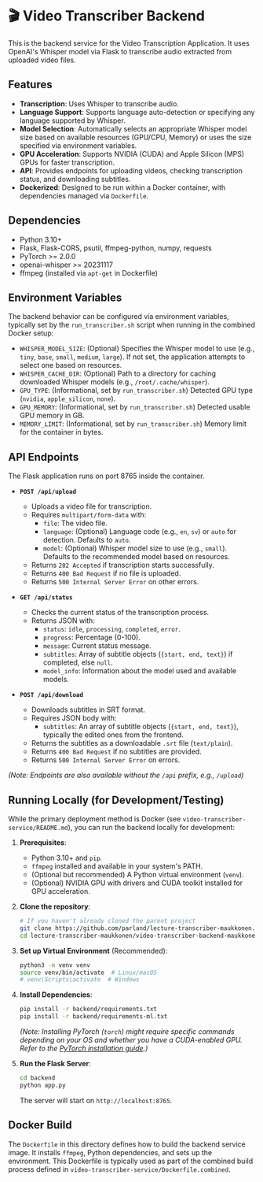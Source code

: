 # 🎬 Video Transcriber Backend

This is the backend service for the Video Transcription Application. It uses OpenAI's Whisper model via Flask to transcribe audio extracted from uploaded video files.

## Features

-   **Transcription**: Uses Whisper to transcribe audio.
-   **Language Support**: Supports language auto-detection or specifying any language supported by Whisper.
-   **Model Selection**: Automatically selects an appropriate Whisper model size based on available resources (GPU/CPU, Memory) or uses the size specified via environment variables.
-   **GPU Acceleration**: Supports NVIDIA (CUDA) and Apple Silicon (MPS) GPUs for faster transcription.
-   **API**: Provides endpoints for uploading videos, checking transcription status, and downloading subtitles.
-   **Dockerized**: Designed to be run within a Docker container, with dependencies managed via `Dockerfile`.

## Dependencies

-   Python 3.10+
-   Flask, Flask-CORS, psutil, ffmpeg-python, numpy, requests
-   PyTorch >= 2.0.0
-   openai-whisper >= 20231117
-   ffmpeg (installed via `apt-get` in Dockerfile)

## Environment Variables

The backend behavior can be configured via environment variables, typically set by the `run_transcriber.sh` script when running in the combined Docker setup:

-   `WHISPER_MODEL_SIZE`: (Optional) Specifies the Whisper model to use (e.g., `tiny`, `base`, `small`, `medium`, `large`). If not set, the application attempts to select one based on resources.
-   `WHISPER_CACHE_DIR`: (Optional) Path to a directory for caching downloaded Whisper models (e.g., `/root/.cache/whisper`).
-   `GPU_TYPE`: (Informational, set by `run_transcriber.sh`) Detected GPU type (`nvidia`, `apple_silicon`, `none`).
-   `GPU_MEMORY`: (Informational, set by `run_transcriber.sh`) Detected usable GPU memory in GB.
-   `MEMORY_LIMIT`: (Informational, set by `run_transcriber.sh`) Memory limit for the container in bytes.

## API Endpoints

The Flask application runs on port 8765 inside the container.

-   **`POST /api/upload`**
    -   Uploads a video file for transcription.
    -   Requires `multipart/form-data` with:
        -   `file`: The video file.
        -   `language`: (Optional) Language code (e.g., `en`, `sv`) or `auto` for detection. Defaults to `auto`.
        -   `model`: (Optional) Whisper model size to use (e.g., `small`). Defaults to the recommended model based on resources.
    -   Returns `202 Accepted` if transcription starts successfully.
    -   Returns `400 Bad Request` if no file is uploaded.
    -   Returns `500 Internal Server Error` on other errors.

-   **`GET /api/status`**
    -   Checks the current status of the transcription process.
    -   Returns JSON with:
        -   `status`: `idle`, `processing`, `completed`, `error`.
        -   `progress`: Percentage (0-100).
        -   `message`: Current status message.
        -   `subtitles`: Array of subtitle objects (`{start, end, text}`) if completed, else `null`.
        -   `model_info`: Information about the model used and available models.

-   **`POST /api/download`**
    -   Downloads subtitles in SRT format.
    -   Requires JSON body with:
        -   `subtitles`: An array of subtitle objects (`{start, end, text}`), typically the edited ones from the frontend.
    -   Returns the subtitles as a downloadable `.srt` file (`text/plain`).
    -   Returns `400 Bad Request` if no subtitles are provided.
    -   Returns `500 Internal Server Error` on errors.

*(Note: Endpoints are also available without the `/api` prefix, e.g., `/upload`)*

## Running Locally (for Development/Testing)

While the primary deployment method is Docker (see `video-transcriber-service/README.md`), you can run the backend locally for development:

1.  **Prerequisites**:
    -   Python 3.10+ and `pip`.
    -   `ffmpeg` installed and available in your system's PATH.
    -   (Optional but recommended) A Python virtual environment (`venv`).
    -   (Optional) NVIDIA GPU with drivers and CUDA toolkit installed for GPU acceleration.

2.  **Clone the repository**:
    ```bash
    # If you haven't already cloned the parent project
    git clone https://github.com/parland/lecture-transcriber-maukkonen.git
    cd lecture-transcriber-maukkonen/video-transcriber-backend-maukkonen
    ```

3.  **Set up Virtual Environment** (Recommended):
    ```bash
    python3 -m venv venv
    source venv/bin/activate  # Linux/macOS
    # venv\Scripts\activate  # Windows
    ```

4.  **Install Dependencies**:
    ```bash
    pip install -r backend/requirements.txt
    pip install -r backend/requirements-ml.txt
    ```
    *(Note: Installing PyTorch (`torch`) might require specific commands depending on your OS and whether you have a CUDA-enabled GPU. Refer to the [PyTorch installation guide](https://pytorch.org/get-started/locally/).)*

5.  **Run the Flask Server**:
    ```bash
    cd backend
    python app.py
    ```
    The server will start on `http://localhost:8765`.

## Docker Build

The `Dockerfile` in this directory defines how to build the backend service image. It installs `ffmpeg`, Python dependencies, and sets up the environment. This Dockerfile is typically used as part of the combined build process defined in `video-transcriber-service/Dockerfile.combined`.
